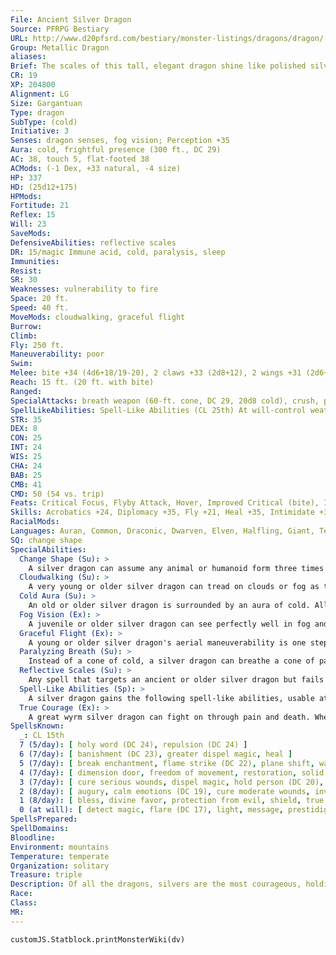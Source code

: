 ```yaml
---
File: Ancient Silver Dragon
Source: PFRPG Bestiary
URL: http://www.d20pfsrd.com/bestiary/monster-listings/dragons/dragon/-metallic-silver/ancient-silver-dragon
Group: Metallic Dragon
aliases: 
Brief: The scales of this tall, elegant dragon shine like polished silver, and its tail has a feathered appearance.
CR: 19
XP: 204800
Alignment: LG
Size: Gargantuan
Type: dragon
SubType: (cold)
Initiative: 3
Senses: dragon senses, fog vision; Perception +35
Aura: cold, frightful presence (300 ft., DC 29)
AC: 38, touch 5, flat-footed 38
ACMods: (-1 Dex, +33 natural, -4 size)
HP: 337
HD: (25d12+175)
HPMods: 
Fortitude: 21
Reflex: 15
Will: 23
SaveMods: 
DefensiveAbilities: reflective scales
DR: 15/magic Immune acid, cold, paralysis, sleep
Immunities: 
Resist: 
SR: 30
Weaknesses: vulnerability to fire
Space: 20 ft.
Speed: 40 ft.
MoveMods: cloudwalking, graceful flight
Burrow: 
Climb: 
Fly: 250 ft.
Maneuverability: poor
Swim: 
Melee: bite +34 (4d6+18/19-20), 2 claws +33 (2d8+12), 2 wings +31 (2d6+6), tail slap +31 (2d8+18)
Reach: 15 ft. (20 ft. with bite)
Ranged: 
SpecialAttacks: breath weapon (60-ft. cone, DC 29, 20d8 cold), crush, paralyzing breath, tail sweep
SpellLikeAbilities: Spell-Like Abilities (CL 25th) At will-control weather, control winds, detect evil, feather fall, fog cloud
STR: 35
DEX: 8
CON: 25
INT: 24
WIS: 25
CHA: 24
BAB: 25
CMB: 41
CMD: 50 (54 vs. trip)
Feats: Critical Focus, Flyby Attack, Hover, Improved Critical (bite), Improved Initiative, Iron Will, Lighting Reflexes, Multiattack, Power Attack, Quicken Spell, Skill Focus (Fly), Vital Strike, Weapon Focus (bite)
Skills: Acrobatics +24, Diplomacy +35, Fly +21, Heal +35, Intimidate +35, Knowledge (arcana, history, local, nobility, planes) +35, Perception +35, Sense Motive +35, Spellcraft +35
RacialMods: 
Languages: Auran, Common, Draconic, Dwarven, Elven, Halfling, Giant, Terran
SQ: change shape
SpecialAbilities:
  Change Shape (Su): >
    A silver dragon can assume any animal or humanoid form three times per day as if using polymorph.
  Cloudwalking (Su): >
    A very young or older silver dragon can tread on clouds or fog as though on solid ground.
  Cold Aura (Su): >
    An old or older silver dragon is surrounded by an aura of cold. All creatures within 5 feet of the dragon take 1d6 points of cold damage at the beginning of the dragon's turn. An ancient dragon's aura extends to 10 feet. A great wyrm's aura damage increases to 2d6. A silver dragon can suppress or activate this aura at will as a free action.
  Fog Vision (Ex): >
    A juvenile or older silver dragon can see perfectly well in fog and clouds.
  Graceful Flight (Ex): >
    A young or older silver dragon's aerial maneuverability is one step better than normal.
  Paralyzing Breath (Su): >
    Instead of a cone of cold, a silver dragon can breathe a cone of paralyzing gas. Creatures within the cone must succeed on a Fortitude save or be paralyzed for 1d6 rounds plus 1 round per age category of the dragon.
  Reflective Scales (Su): >
    Any spell that targets an ancient or older silver dragon but fails to penetrate the silver dragon's spell resistance might be reflected. If the caster level check to penetrate the dragon's spell resistance is failed by 5 or more, the spell is reflected. If the check fails by 4 or less, the spell is merely wasted. This otherwise functions as spell turning.
  Spell-Like Abilities (Sp): >
    A silver dragon gains the following spell-like abilities, usable at will upon reaching the listed age category. Very young-detect evil; Juvenile-feather fall; Adult-fog cloud; Old-control winds; Ancient-control weather; Great wyrm-reverse gravity.
  True Courage (Ex): >
    A great wyrm silver dragon can fight on through pain and death. When reduced to below 0 hit points, it remains conscious, automatically stabilizes, and can continue to act (although it is staggered). If it takes damage or is the target of a spell that causes its death, it remains alive for 1 round and can act normally (it is not staggered for this final round). Age Category S pecial Abilities L evel* Wyrmling Change shape, cold subtype, - immune to acid, paralyzing breath Very young Cloudwalking, detect evil - Young Graceful flight 1st Juvenile Fog vision, feather fall 3rd Young adult DR 5/magic, spell resistance 5th Adult Frightful presence, fog cloud 7th Mature adult DR 10/magic 9th Old Cold aura, control winds 11th Very old DR 15/magic 13th Ancient Reflective scales, control weather 15th Wyrm DR 20/magic 17th Great wyrm True courage, reverse gravity 19th * A silver dragon can cast cleric spells as arcane spells.
SpellsKnown:
  _: CL 15th
  7 (5/day): [ holy word (DC 24), repulsion (DC 24) ]
  6 (7/day): [ banishment (DC 23), greater dispel magic, heal ]
  5 (7/day): [ break enchantment, flame strike (DC 22), plane shift, wall of force ]
  4 (7/day): [ dimension door, freedom of movement, restoration, solid fog ]
  3 (7/day): [ cure serious wounds, dispel magic, hold person (DC 20), wind wall ]
  2 (8/day): [ augury, calm emotions (DC 19), cure moderate wounds, invisibility, web ]
  1 (8/day): [ bless, divine favor, protection from evil, shield, true strike ]
  0 (at will): [ detect magic, flare (DC 17), light, message, prestidigitation, read magic, stabilize, resistance, virtue ]
SpellsPrepared: 
SpellDomains: 
Bloodline: 
Environment: mountains
Temperature: temperate
Organization: solitary
Treasure: triple
Description: Of all the dragons, silvers are the most courageous, holding themselves to a chivalrous code to help the weak, defeat evil, and behave in an honorable manner.
Race: 
Class: 
MR: 
---
```

```dataviewjs
customJS.Statblock.printMonsterWiki(dv)
```
